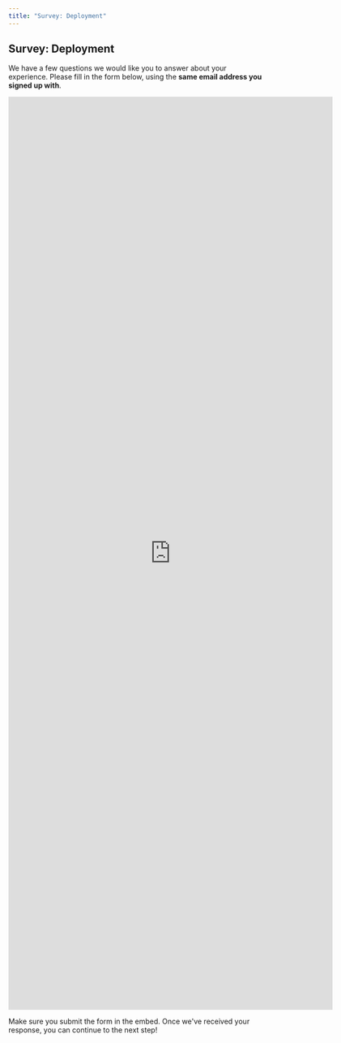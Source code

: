 ```yaml
---
title: "Survey: Deployment"
---
```


## Survey: Deployment

We have a few questions we would like you to answer about your experience. Please fill in the form below, using the
__same email address you signed up with__. 

<iframe src="https://docs.google.com/forms/d/e/1FAIpQLSdC363eoal2uE0VlgOOpIuB8TuCey5lCcMqpp3k3w7203pDgw/viewform?embedded=true" 
        width="640" 
        height="1800" frameborder="0" marginheight="0" marginwidth="0" style="margin: 0 auto;">
  Loading Survey...
</iframe>

Make sure you submit the form in the embed. Once we've received your response, you can continue to the next step!